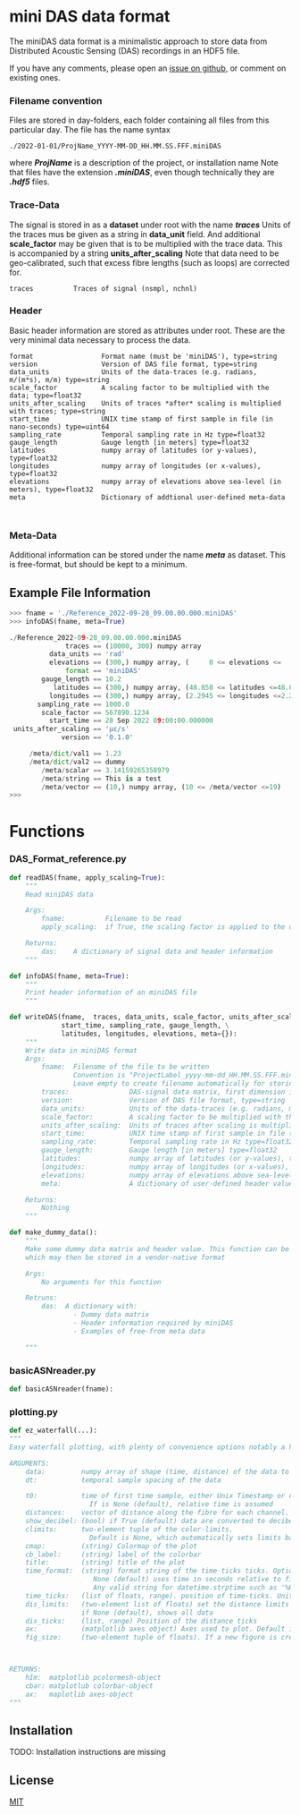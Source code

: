 # mini DAS data format

The miniDAS data format is a minimalistic approach to store data from Distributed Acoustic Sensing (DAS) recordings in an HDF5 file.

If you have any comments, please open an [issue on github](https://github.com/DAS-RCN/IRIS_DASformat/issues), or comment on existing ones.

### Filename convention
Files are stored in day-folders, each folder containing all files from this particular day. The file has the name syntax
```
./2022-01-01/ProjName_YYYY-MM-DD_HH.MM.SS.FFF.miniDAS
```
where ***ProjName*** is a description of the project, or installation name
Note that files have the extension ***.miniDAS***, even though technically they are ***.hdf5*** files.


### Trace-Data
The signal is stored in as a **dataset** under root with the name ***traces***
Units of the traces mus be given as a string in **data_unit** field. And additional **scale_factor** may be given that is to be multiplied with the trace data. This is accompanied by a string **units_after_scaling**
Note that data need to be geo-calibrated, such that excess fibre lengths (such as loops) are corrected for.

```
traces          Traces of signal (nsmpl, nchnl)
```

### Header
Basic header information are stored as attributes under root. These are the very minimal data necessary to process the data.
```
format                 Format name (must be 'miniDAS'), type=string
version                Version of DAS file format, type=string
data_units             Units of the data-traces (e.g. radians, m/(m*s), m/m) type=string
scale_factor           A scaling factor to be multiplied with the data; type=float32
units_after_scaling    Units of traces *after* scaling is multiplied with traces; type=string
start_time             UNIX time stamp of first sample in file (in nano-seconds) type=uint64
sampling_rate          Temporal sampling rate in Hz type=float32
gauge_length           Gauge length [in meters] type=float32
latitudes              numpy array of latitudes (or y-values), type=float32
longitudes             numpy array of longitudes (or x-values), type=float32
elevations             numpy array of elevations above sea-level (in meters), type=float32
meta                   Dictionary of addtional user-defined meta-data



```




### Meta-Data
Additional information can be stored under the name ***meta*** as dataset. This is free-format, but should be kept to a minimum.





## Example File Information

```python
>>> fname = './Reference_2022-09-28_09.00.00.000.miniDAS'
>>> infoDAS(fname, meta=True)

./Reference_2022-09-28_09.00.00.000.miniDAS
              traces == (10000, 300) numpy array
          data_units == 'rad'
          elevations == (300,) numpy array, (     0 <= elevations <=     0)
              format == 'miniDAS'
        gauge_length == 10.2
           latitudes == (300,) numpy array, (48.858 <= latitudes <=48.868)
          longitudes == (300,) numpy array, (2.2945 <= longitudes <=2.2945)
       sampling_rate == 1000.0
        scale_factor == 567890.1234
          start_time == 28 Sep 2022 09:00:00.000000
 units_after_scaling == 'µε/s'
             version == '0.1.0'

     /meta/dict/val1 == 1.23
     /meta/dict/val2 == dummy
        /meta/scalar == 3.14159265358979
        /meta/string == This is a test
        /meta/vector == (10,) numpy array, (10 <= /meta/vector <=19)
>>>
```


# Functions

### DAS_Format_reference.py
```python
def readDAS(fname, apply_scaling=True):
    """
    Read miniDAS data

    Args:
        fname:          Filename to be read
        apply_scaling:  if True, the scaling factor is applied to the data and output data are in "units_after_scaling"

    Returns:
        das:    A dictionary of signal data and header information
    """
```

```python
def infoDAS(fname, meta=True):
    """
    Print header information of an miniDAS file
    """
```
```python
def writeDAS(fname,  traces, data_units, scale_factor, units_after_scaling,\
             start_time, sampling_rate, gauge_length, \
             latitudes, longitudes, elevations, meta={}):
    """
    Write data in miniDAS format
    Args:
        fname:  Filename of the file to be written
                Convention is "ProjectLabel_yyyy-mm-dd_HH.MM.SS.FFF.miniDAS"
                Leave empty to create filename automatically for storing in current working directory
        traces:               DAS-signal data matrix, first dimension is "time", and second dimension "channel" (nSample, nChannel)
        version:              Version of DAS file format, type=string
        data_units:           Units of the data-traces (e.g. radians, m/(m*s), m/m) type=string
        scale_factor:         A scaling factor to be multiplied with the data; type=float32
        units_after_scaling:  Units of traces after scaling is multiplied with traces; type=string
        start_time:           UNIX time stamp of first sample in file (in nano-seconds) type=uint64
        sampling_rate:        Temporal sampling rate in Hz type=float32
        gauge_length:         Gauge length [in meters] type=float32
        latitudes:            numpy array of latitudes (or y-values), type=float32
        longitudes:           numpy array of longitudes (or x-values), type=float32
        elevations:           numpy array of elevations above sea-level (in meters), type=float32
        meta:                 A dictionary of user-defined header values. Then is free-form

    Returns:
        Nothing
    """

```

```python
def make_dummy_data():
    """
    Make some dummy data matrix and header value. This function can be used to genrate data
    which may then be stored in a vendor-native format

    Args:
        No arguments for this function

    Retruns:
        das:  A dictionary with:
                - Dummy data matrix
                - Header information required by miniDAS
                - Examples of free-from meta data

    """
```

### basicASNreader.py
```python
def basicASNreader(fname):
```


### plotting.py
```python
def ez_waterfall(...):
"""
Easy waterfall plotting, with plenty of convenience options notably a human-readable time axis

ARGUMENTS:
    data:         numpy array of shape (time, distance) of the data to be plotted
    dt:           temporal sample spacing of the data

    t0:           time of first time sample, either Unix Timestamp or datetime object.
                    If is None (default), relative time is assumed
    distances:    vector of distance along the fibre for each channel. If None (default), data is plotted as channels
    show_decibel: (bool) if True (default) data are converted to decibel
    climits:      two-element tuple of the color-limits.
                    Default is None, which automatically sets limits based on (min,max)
    cmap:         (string) Colormap of the plot
    cb_label:     (string) label of the colorbar
    title:        (string) title of the plot
    time_format:  (string) format string of the time ticks ticks. Options are:
                     None (default) uses time in seconds relative to first sample
                     Any valid string for datetime.strptime such as '%H:%M:%S' or '%H:%M'
    time_ticks:   (list of floats, range). position of time-ticks. Units correspond to the last letter of the time_format parameter
    dis_limits:   (two-element list of floats) set the distance limits
                  if None (default), shows all data
    dis_ticks:    (list, range) Position of the distance ticks
    ax:           (matplotlib axes object) Axes used to plot. Default is None, which generates a new figure and axes
    fig_size:     (two-element tuple of floats). If a new figure is created, the this determines size (in inches). Default is (12,6)



RETURNS:
    hIm:  matplotlib pcolormesh-object
    cbar: matplotlub colorbar-object
    ax:   maplotlib axes-object
"""
```











## Installation

TODO: Installation instructions are missing



## License
[MIT](https://choosealicense.com/licenses/mit/)
